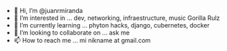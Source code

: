 - 👋 Hi, I’m @juanrmiranda
- 👀 I’m interested in ... dev, networking, infraestructure, music Gorilla Rulz 
- 🌱 I’m currently learning ... phyton hacks, django, cubernetes, docker
- 💞️ I’m looking to collaborate on ... ask me
- 📫 How to reach me ... mi nikname at gmail.com

<!---
juanrmiranda/juanrmiranda is a ✨ special ✨ repository because its `README.md` (this file) appears on your GitHub profile.
You can click the Preview link to take a look at your changes.
--->
